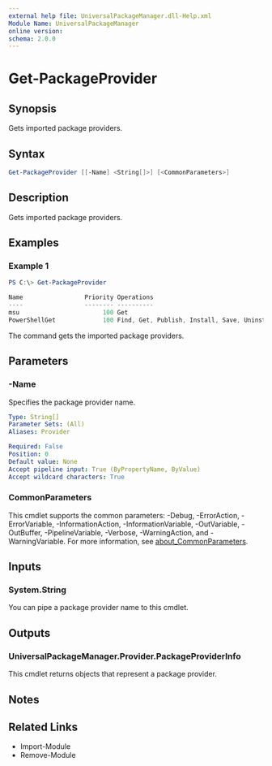 ```yaml
---
external help file: UniversalPackageManager.dll-Help.xml
Module Name: UniversalPackageManager
online version:
schema: 2.0.0
---
```


# Get-PackageProvider

## Synopsis

Gets imported package providers.

## Syntax

```powershell
Get-PackageProvider [[-Name] <String[]>] [<CommonParameters>]
```

## Description

Gets imported package providers.

## Examples

### Example 1

```powershell
PS C:\> Get-PackageProvider

Name                 Priority Operations
----                 -------- ----------
msu                       100 Get
PowerShellGet             100 Find, Get, Publish, Install, Save, Uninstall, Update, GetSource, SetSource
```

The command gets the imported package providers.

## Parameters

### -Name

Specifies the package provider name.

```yaml
Type: String[]
Parameter Sets: (All)
Aliases: Provider

Required: False
Position: 0
Default value: None
Accept pipeline input: True (ByPropertyName, ByValue)
Accept wildcard characters: True
```

### CommonParameters

This cmdlet supports the common parameters: -Debug, -ErrorAction, -ErrorVariable, -InformationAction, -InformationVariable, -OutVariable, -OutBuffer, -PipelineVariable, -Verbose, -WarningAction, and -WarningVariable. For more information, see [about_CommonParameters](http://go.microsoft.com/fwlink/?LinkID=113216).

## Inputs

### System.String

You can pipe a package provider name to this cmdlet.

## Outputs

### UniversalPackageManager.Provider.PackageProviderInfo

This cmdlet returns objects that represent a package provider.

## Notes

## Related Links

* Import-Module
* Remove-Module
